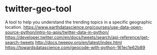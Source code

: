 # twitter-geo-tool
A tool to help you understand the trending topics in a specific geographic location. 
https://www.earthdatascience.org/courses/use-data-open-source-python/intro-to-apis/twitter-data-in-python/
https://developer.twitter.com/en/docs/tweets/search/api-reference/get-search-tweets
http://docs.tweepy.org/en/latest/index.html
https://towardsdatascience.com/geocode-with-python-161ec1e62b89
